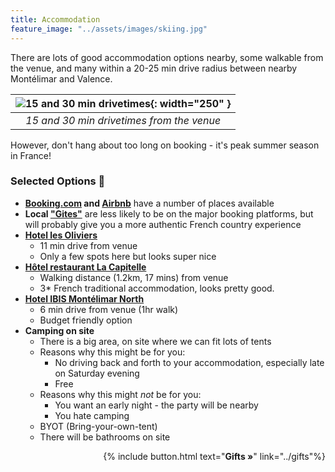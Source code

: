 ```yaml
---
title: Accommodation
feature_image: "../assets/images/skiing.jpg"
---
```

There are lots of good accommodation options nearby, some walkable from the venue, and many within a 20-25 min drive radius between nearby Montélimar and Valence. 

|![15 and 30 min drivetimes](../assets/images/15-and-30-min-drivetimes.png){: width="250" }|
|:---:|
|*15 and 30 min drivetimes from the venue*|


However, don't hang about too long on booking - it's peak summer season in France!

### Selected Options 🌇

- **[Booking.com](https://www.booking.com/searchresults.en-gb.html?label=gen173nr-1DCAEoggI46AdIM1gEaCeIAQGYAQm4ARfIAQ_YAQPoAQGIAgGoAgO4AoS-tZIGwAIB0gIkNzZjMjM1Y2YtM2FjYS00ZTcwLWE2NTAtMTA0NGMzNTEwNTRk2AIE4AIB&sid=84dbf8d58c741ae2b7e3d8e255230e9f&aid=304142&ss=26270+Rue+Louis+Fereyre%2C+Loriol-sur-Dr%C3%B4me%2C+France&ssne=26270+Rue+Louis+Fereyre%2C+Loriol-sur-Dr%C3%B4me%2C+France&ssne_untouched=26270+Rue+Louis+Fereyre%2C+Loriol-sur-Dr%C3%B4me%2C+France&lang=en-gb&latitude=44.7541476&longitude=4.8175266&checkin=2022-07-08&checkout=2022-07-10&group_adults=2&no_rooms=1&group_children=0&sb_travel_purpose=leisure&nflt=oos%3D1&order=distance_from_search) and [Airbnb](https://www.airbnb.com/s/Saulce~sur~Rhône/homes?place_id=ChIJO6q-k4RGtRIRcv4ZRcSqyuo&refinement_paths[]=%2Fhomes&checkin=2022-07-08&checkout=2022-07-10&adults=2&search_type=user_map_move&tab_id=home_tab&query=Saulce-sur-Rhône&flexible_trip_lengths[]=weekend_trip&date_picker_type=calendar&ne_lat=44.845739525943884&ne_lng=5.098128874917336&sw_lat=44.51843933386909&sw_lng=4.438399837483473&zoom=10&search_by_map=true)** have a number of places available
- **Local ["Gites"](https://www.gites-de-france.com/en)** are less likely to be on the major booking platforms, but will probably give you a more authentic French country experience
-  [**Hotel les Oliviers**](https://hotel-les-oliviers.eu/)
    - 11 min drive from venue
    - Only a few spots here but looks super nice
-   [**Hôtel restaurant La Capitelle**](http://www.lacapitelle.com/en/)
    - Walking distance (1.2km, 17 mins) from venue
    - 3* French traditional accommodation, looks pretty good.
-  [**Hotel IBIS Montélimar North**](https://all.accor.com/hotel/0623/index.en.shtml?dateIn=2022-07-08&nights=2&compositions=2&stayplus=false#origin=accor)
    - 6 min drive from venue (1hr walk)
    - Budget friendly option
- **Camping on site**
    - There is a big area, on site where we can fit lots of tents
    - Reasons why this might be for you:
        - No driving back and forth to your accommodation, especially late on Saturday evening
        - Free
    - Reasons why this might *not* be for you:
        - You want an early night - the party will be nearby
        - You hate camping
    - BYOT (Bring-your-own-tent)
    - There will be bathrooms on site

<p style='text-align: right'>
{% include button.html text="<b>Gifts »</b>" link="../gifts"%}
</p>